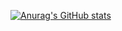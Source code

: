 [![Anurag's GitHub stats](https://github-readme-stats.vercel.app/api?username=victorouttes)](https://github.com/anuraghazra/github-readme-stats)
